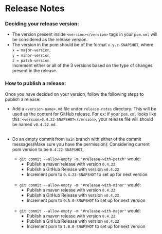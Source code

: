 # Release Notes

### Deciding your release version:
- The version present inside `<version></version>` tags in your `pom.xml` will be considered as the release version.<br>
- The version in the pom should be of the format `x.y.z-SNAPSHOT`, where <br> 
  `x = major-version`,<br>
  `y = minor-version`,<br>
  `z = patch-version`<br>
  Increment either or all of the 3 versions based on the type of changes present in the release.


### How to publish a release:
Once you have decided on your version, follow the following steps to publish a release:
- Add a `<version-name>.md` file under `release-notes` directory. This will be used as the content for GitHub release.
  For ex: if your `pom.xml` looks like this: `<version>0.4.22-SNAPSHOT</version>`, your release file will should be named `v0.4.22.md`.<br><br>

- Do an empty commit from `main` branch with either of the commit messages(Make sure you have the permission):
Considering current pom version to be `0.4.22-SNAPSHOT`,
    - `git commit --allow-empty -m "#release-with-patch"` would:
        - Publish a maven release with version `0.4.22`
        - Publish a GitHub Release with version `v0.4.22`
        - Increment pom to `0.4.23-SNAPSHOT` to set up for next version<br><br>
    - `git commit --allow-empty -m "#release-with-minor"` would:
        - Publish a maven release with version `0.4.22`
        - Publish a GitHub Release with version `v0.4.22`
        - Increment pom to `0.5.0-SNAPSHOT` to set up for next version<br><br>
    - `git commit --allow-empty -m "#release-with-major"` would:
        - Publish a maven release with version `0.4.22`
        - Publish a GitHub Release with version `v0.4.22`
        - Increment pom to `1.0.0-SNAPSHOT` to set up for next version
